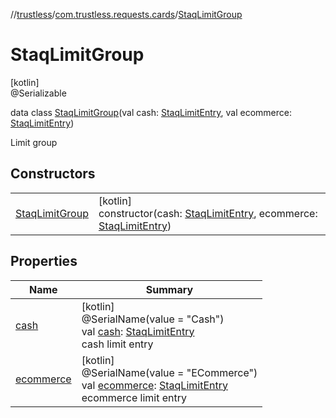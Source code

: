 //[trustless](../../../index.md)/[com.trustless.requests.cards](../index.md)/[StaqLimitGroup](index.md)

# StaqLimitGroup

[kotlin]\
@Serializable

data class [StaqLimitGroup](index.md)(val cash: [StaqLimitEntry](../-staq-limit-entry/index.md), val ecommerce: [StaqLimitEntry](../-staq-limit-entry/index.md))

Limit group

## Constructors

| | |
|---|---|
| [StaqLimitGroup](-staq-limit-group.md) | [kotlin]<br>constructor(cash: [StaqLimitEntry](../-staq-limit-entry/index.md), ecommerce: [StaqLimitEntry](../-staq-limit-entry/index.md)) |

## Properties

| Name | Summary |
|---|---|
| [cash](cash.md) | [kotlin]<br>@SerialName(value = &quot;Cash&quot;)<br>val [cash](cash.md): [StaqLimitEntry](../-staq-limit-entry/index.md)<br>cash limit entry |
| [ecommerce](ecommerce.md) | [kotlin]<br>@SerialName(value = &quot;ECommerce&quot;)<br>val [ecommerce](ecommerce.md): [StaqLimitEntry](../-staq-limit-entry/index.md)<br>ecommerce limit entry |

